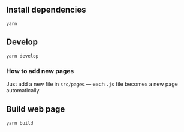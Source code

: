 ## Install dependencies

```
yarn
```

## Develop

```
yarn develop
```

### How to add new pages

Just add a new file in `src/pages` — each `.js` file becomes a new page automatically.

## Build web page

```
yarn build
```
